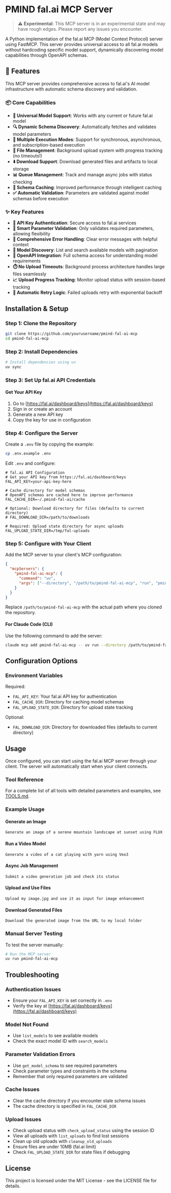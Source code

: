 # PMIND fal.ai MCP Server

> ⚠️ **Experimental**: This MCP server is in an experimental state and may have rough edges. Please report any issues you encounter.

A Python implementation of the fal.ai MCP (Model Context Protocol) server using FastMCP. This server provides universal access to all fal.ai models without hardcoding specific model support, dynamically discovering model capabilities through OpenAPI schemas.

## 🎯 Features

This MCP server provides comprehensive access to fal.ai's AI model infrastructure with automatic schema discovery and validation.

### 📦 Core Capabilities

- **🤖 Universal Model Support**: Works with any current or future fal.ai model
- **🔍 Dynamic Schema Discovery**: Automatically fetches and validates model parameters
- **🚀 Multiple Execution Modes**: Support for synchronous, asynchronous, and subscription-based execution
- **📁 File Management**: Background upload system with progress tracking (no timeouts!)
- **⬇️ Download Support**: Download generated files and artifacts to local storage
- **📊 Queue Management**: Track and manage async jobs with status checking
- **💾 Schema Caching**: Improved performance through intelligent caching
- **✅ Automatic Validation**: Parameters are validated against model schemas before execution

### ✨ Key Features

- **🔐 API Key Authentication**: Secure access to fal.ai services
- **🎯 Smart Parameter Validation**: Only validates required parameters, allowing flexibility
- **📡 Comprehensive Error Handling**: Clear error messages with helpful context
- **🧠 Model Discovery**: List and search available models with pagination
- **📄 OpenAPI Integration**: Full schema access for understanding model requirements
- **⏱️ No Upload Timeouts**: Background process architecture handles large files seamlessly
- **📈 Upload Progress Tracking**: Monitor upload status with session-based tracking
- **🔄 Automatic Retry Logic**: Failed uploads retry with exponential backoff

## Installation & Setup

### Step 1: Clone the Repository

```bash
git clone https://github.com/yourusername/pmind-fal-ai-mcp
cd pmind-fal-ai-mcp
```

### Step 2: Install Dependencies

```bash
# Install dependencies using uv
uv sync
```

### Step 3: Set Up fal.ai API Credentials

#### Get Your API Key
1. Go to [https://fal.ai/dashboard/keys](https://fal.ai/dashboard/keys)
2. Sign in or create an account
3. Generate a new API key
4. Copy the key for use in configuration

### Step 4: Configure the Server

Create a `.env` file by copying the example:

```bash
cp .env.example .env
```

Edit `.env` and configure:

```env
# fal.ai API Configuration
# Get your API key from https://fal.ai/dashboard/keys
FAL_API_KEY=your-api-key-here

# Cache directory for model schemas
# OpenAPI schemas are cached here to improve performance
FAL_CACHE_DIR=~/.pmind-fal-ai/cache

# Optional: Download directory for files (defaults to current directory)
# FAL_DOWNLOAD_DIR=/path/to/downloads

# Required: Upload state directory for async uploads
FAL_UPLOAD_STATE_DIR=/tmp/fal-uploads
```

### Step 5: Configure with Your Client

Add the MCP server to your client's MCP configuration:

```json
{
  "mcpServers": {
    "pmind-fal-ai-mcp": {
      "command": "uv",
      "args": ["--directory", "/path/to/pmind-fal-ai-mcp", "run", "pmind-fal-ai-mcp"]
    }
  }
}
```

Replace `/path/to/pmind-fal-ai-mcp` with the actual path where you cloned the repository.

#### For Claude Code (CLI)

Use the following command to add the server:

```bash
claude mcp add pmind-fal-ai-mcp -- uv run --directory /path/to/pmind-fal-ai-mcp pmind-fal-ai-mcp
```

## Configuration Options

### Environment Variables

Required:
- `FAL_API_KEY`: Your fal.ai API key for authentication
- `FAL_CACHE_DIR`: Directory for caching model schemas
- `FAL_UPLOAD_STATE_DIR`: Directory for upload state tracking

Optional:
- `FAL_DOWNLOAD_DIR`: Directory for downloaded files (defaults to current directory)

## Usage

Once configured, you can start using the fal.ai MCP server through your client. The server will automatically start when your client connects.

### Tool Reference
For a complete list of all tools with detailed parameters and examples, see [TOOLS.md](TOOLS.md).

### Example Usage

#### Generate an Image
```
Generate an image of a serene mountain landscape at sunset using FLUX
```

#### Run a Video Model
```
Generate a video of a cat playing with yarn using Veo3
```

#### Async Job Management
```
Submit a video generation job and check its status
```

#### Upload and Use Files
```
Upload my image.jpg and use it as input for image enhancement
```

#### Download Generated Files
```
Download the generated image from the URL to my local folder
```

### Manual Server Testing

To test the server manually:

```bash
# Run the MCP server
uv run pmind-fal-ai-mcp
```

## Troubleshooting

### Authentication Issues

- Ensure your `FAL_API_KEY` is set correctly in `.env`
- Verify the key at [https://fal.ai/dashboard/keys](https://fal.ai/dashboard/keys)

### Model Not Found

- Use `list_models` to see available models
- Check the exact model ID with `search_models`

### Parameter Validation Errors

- Use `get_model_schema` to see required parameters
- Check parameter types and constraints in the schema
- Remember that only required parameters are validated

### Cache Issues

- Clear the cache directory if you encounter stale schema issues
- The cache directory is specified in `FAL_CACHE_DIR`

### Upload Issues

- Check upload status with `check_upload_status` using the session ID
- View all uploads with `list_uploads` to find lost sessions
- Clean up old uploads with `cleanup_old_uploads`
- Ensure files are under 10MB (fal.ai limit)
- Check `FAL_UPLOAD_STATE_DIR` for state files if debugging

## License

This project is licensed under the MIT License - see the LICENSE file for details.